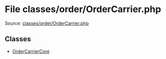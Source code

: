 File classes/order/OrderCarrier.php
=========

Source: [classes/order/OrderCarrier.php](https://github.com/PrestaShop/PrestaShop/blob/1.5.0.2/classes/order/OrderCarrier.php)


Classes
-------

* [OrderCarrierCore](class.OrderCarrierCore.md)

